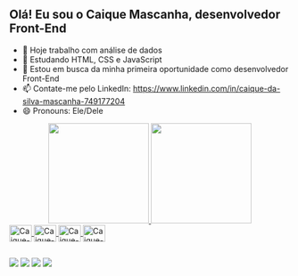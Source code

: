 ## Olá! Eu sou o Caique Mascanha, desenvolvedor Front-End



- 🔭 Hoje trabalho com análise de dados
- 🌱 Estudando HTML, CSS e JavaScript
- 👯 Estou em busca da minha primeira oportunidade como desenvolvedor Front-End
- 📫 Contate-me pelo LinkedIn: https://www.linkedin.com/in/caique-da-silva-mascanha-749177204
- 😄 Pronouns: Ele/Dele

<div align="center">
  <a href="https://github.com/CaiqueMascanha">
  <img height="180em" src="https://github-readme-stats.vercel.app/api?username=CaiqueMascanha&show_icons=true&theme=algolia&include_all_commits=true&count_private=true"/>
  <img height="180em" src="https://github-readme-stats.vercel.app/api/top-langs/?username=CaiqueMascanha&layout=compact&langs_count=7&theme=algolia"/>
</div>

<img align="center" alt="Caique-HTML" height="30" width="40" src="https://cdn.jsdelivr.net/gh/devicons/devicon/icons/html5/html5-original.svg" />
<img align="center" alt="Caique-CSS" height="30" width="40" src="https://cdn.jsdelivr.net/gh/devicons/devicon/icons/css3/css3-original.svg" />
<img align="center" alt="Caique-JS" height="30" width="40" src="https://cdn.jsdelivr.net/gh/devicons/devicon/icons/javascript/javascript-original.svg" />
<img align="center" alt="Caique-JS" height="30" width="40" src="https://cdn.jsdelivr.net/gh/devicons/devicon/icons/python/python-original.svg" />

##

<div>
<a href="https://www.linkedin.com/in/caique-da-silva-mascanha-749177204/" target="_blank"><img src="https://img.shields.io/badge/-LinkedIn-%230077B5?style=for-the-badge&logo=linkedin&logoColor=white"_blank"></a>
<a href="https://www.instagram.com/caique_mascanha01/" target="_blank"><img src="https://img.shields.io/badge/Instagram-E4405F?style=for-the-badge&logo=instagram&logoColor=white"></a>
<a href="mailto:caiquesilva820@gmail.com"><img src="https://img.shields.io/badge/Gmail-D14836?style=for-the-badge&logo=gmail&logoColor=white" target="_blank"></a>
<a href="https://wa.me/5519971163164"><img src="https://img.shields.io/badge/WhatsApp-25D366?style=for-the-badge&logo=whatsapp&logoColor=white" target="_blank"></a>
</div>
